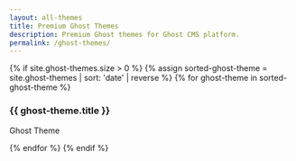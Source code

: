 ```yaml
---
layout: all-themes
title: Premium Ghost Themes
description: Premium Ghost themes for Ghost CMS platform.
permalink: /ghost-themes/
---
```

{% if site.ghost-themes.size > 0 %}
{% assign sorted-ghost-theme = site.ghost-themes | sort: 'date' | reverse %}
  {% for ghost-theme in sorted-ghost-theme %}
  <div class="col col-4 col-t-12">
    <article class="theme">
      <a class="theme-image fadein" href="{{ghost-theme.preview}}" target="_blank" rel="noopener" title="{{ghost-theme.title}} – Ghost Theme" aria-label="{{ghost-theme.title}} – Ghost Theme" style="background-image: url('{{ site.baseurl }}/img/themes/{{ ghost-theme.image }}')"></a>
      <div class="product-head">
        <h3 class="product-head__title">{{ ghost-theme.title }}</h3>
        <p class="product-head__subtitle">Ghost Theme</p>
      </div>
    </article>
  </div>
  {% endfor %}
{% endif %}